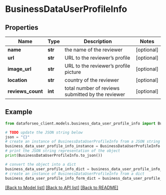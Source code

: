 # BusinessDataUserProfileInfo


## Properties

Name | Type | Description | Notes
------------ | ------------- | ------------- | -------------
**name** | **str** | the name of the reviewer | [optional] 
**url** | **str** | URL to the reviewer’s profile | [optional] 
**image_url** | **str** | URL to the reviewer’s profile picture | [optional] 
**location** | **str** | country of the reviewer | [optional] 
**reviews_count** | **int** | total number of reviews submitted by the reviewer | [optional] 

## Example

```python
from dataforseo_client.models.business_data_user_profile_info import BusinessDataUserProfileInfo

# TODO update the JSON string below
json = "{}"
# create an instance of BusinessDataUserProfileInfo from a JSON string
business_data_user_profile_info_instance = BusinessDataUserProfileInfo.from_json(json)
# print the JSON string representation of the object
print(BusinessDataUserProfileInfo.to_json())

# convert the object into a dict
business_data_user_profile_info_dict = business_data_user_profile_info_instance.to_dict()
# create an instance of BusinessDataUserProfileInfo from a dict
business_data_user_profile_info_form_dict = business_data_user_profile_info.from_dict(business_data_user_profile_info_dict)
```
[[Back to Model list]](../README.md#documentation-for-models) [[Back to API list]](../README.md#documentation-for-api-endpoints) [[Back to README]](../README.md)


